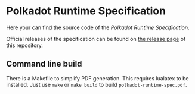 # Polkadot Runtime Specification

Here your can find the source code of the *Polkadot Runtime Specification*.

Official releases of the specification can be found on [the release page](https://github.com/w3f/polkadot-spec/releases) of this repository.

## Command line build

There is a Makefile to simplify PDF generation. This requires lualatex to be installed. Just use `make` or `make build` to build `polkadot-runtime-spec.pdf`.
